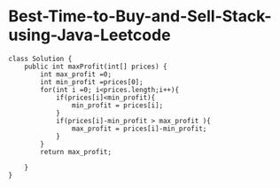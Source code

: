 # Best-Time-to-Buy-and-Sell-Stack-using-Java-Leetcode
    
    class Solution {
        public int maxProfit(int[] prices) {
            int max_profit =0;
            int min_profit =prices[0];
            for(int i =0; i<prices.length;i++){
                if(prices[i]<min_profit){
                    min_profit = prices[i];
                }
                if(prices[i]-min_profit > max_profit ){
                    max_profit = prices[i]-min_profit;
                }
            }
            return max_profit;
    
        }
    }
